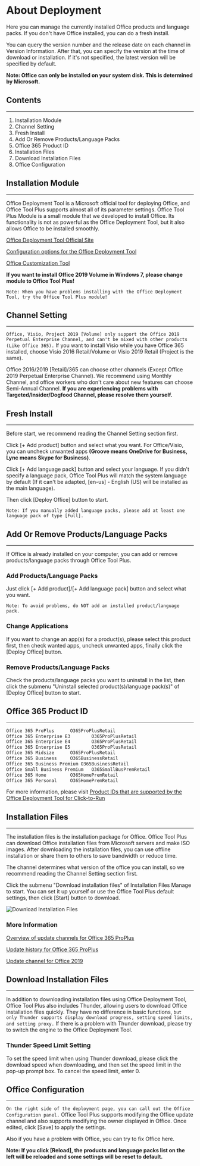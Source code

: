 # About Deployment

Here you can manage the currently installed Office products and language packs. If you don't have Office installed, you can do a fresh install.

You can query the version number and the release date on each channel in Version Information. After that, you can specify the version at the time of download or installation. If it's not specified, the latest version will be specified by default.

**Note: Office can only be installed on your system disk. This is determined by Microsoft.**

## Contents

---

1. Installation Module
2. Channel Setting
3. Fresh Install
4. Add Or Remove Products/Language Packs
5. Office 365 Product ID
6. Installation Files
7. Download Installation Files
8. Office Configuration

## Installation Module

---

Office Deployment Tool is a Microsoft official tool for deploying Office, and Office Tool Plus supports almost all of its parameter settings.
Office Tool Plus Module is a small module that we developed to install Office. Its functionality is not as powerful as the Office Deployment Tool, but it also allows Office to be installed smoothly.

[Office Deployment Tool Official Site](https://aka.ms/ODT)

[Configuration options for the Office Deployment Tool](https://docs.microsoft.com/en-us/DeployOffice/configuration-options-for-the-office-2016-deployment-tool)

[Office Customization Tool](https://config.office.com/deploymentsettings)

**If you want to install Office 2019 Volume in Windows 7, please change module to Office Tool Plus!**

`Note: When you have problems installing with the Office Deployment Tool, try the Office Tool Plus module!`

## Channel Setting

---

`Office, Visio, Project 2019 [Volume] only support the Office 2019 Perpetual Enterprise Channel, and can't be mixed with other products (Like Office 365).`
If you want to install Visio while you have Office 365 installed, choose Visio 2016 Retail/Volume or Visio 2019 Retail (Project is the same).

Office 2016/2019 [Retail]/365 can choose other channels (Except Office 2019 Perpetual Enterprise Channel). We recommend using Monthly Channel, and office workers who don't care about new features can choose Semi-Annual Channel. **If you are experiencing problems with Targeted/Insider/Dogfood Channel, please resolve them yourself.**

## Fresh Install

---

Before start, we recommend reading the Channel Setting section first.

Click [+ Add product] button and select what you want. For Office/Visio, you can uncheck unwanted apps **(Groove means OneDrive for Business, Lync means Skype for Business)**.

Click [+ Add language pack] button and select your language. If you didn't specify a language pack, Office Tool Plus will match the system language by default (If it can't be adapted, [en-us] - English (US) will be installed as the main language).

Then click [Deploy Office] button to start.

`Note: If you manually added language packs, please add at least one language pack of type [Full].`

## Add Or Remove Products/Language Packs

---

If Office is already installed on your computer, you can add or remove products/language packs through Office Tool Plus.

### Add Products/Language Packs

Just click [+ Add product]/[+ Add language pack] button and select what you want. 

`Note: To avoid problems, do NOT add an installed product/language pack.`

### Change Applications

If you want to change an app(s) for a product(s), please select this product first, then check wanted apps, uncheck unwanted apps, finally click the [Deploy Office] button.

### Remove Products/Language Packs

Check the products/language packs you want to uninstall in the list, then click the submenu "Uninstall selected product(s)/language pack(s)" of [Deploy Office] button to start.

## Office 365 Product ID

---

```txt
Office 365 ProPlus		O365ProPlusRetail
Office 365 Enterprise E3		O365ProPlusRetail
Office 365 Enterprise E4		O365ProPlusRetail
Office 365 Enterprise E5		O365ProPlusRetail
Office 365 Midsize		O365ProPlusRetail
Office 365 Business		O365BusinessRetail
Office 365 Business Premium	O365BusinessRetail
Office Small Business Premium	O365SmallBusPremRetail
Office 365 Home			O365HomePremRetail
Office 365 Personal		O365HomePremRetail
```

For more information, please visit [Product IDs that are supported by the Office Deployment Tool for Click-to-Run](https://docs.microsoft.com/en-us/office365/troubleshoot/administration/product-ids-supported-office-deployment-click-to-run)

## Installation Files

---

The installation files is the installation package for Office. Office Tool Plus can download Office installation files from Microsoft servers and make ISO images. After downloading the installation files, you can use offline installation or share them to others to save bandwidth or reduce time.

The channel determines what version of the office you can install, so we recommend reading the Channel Setting section first.

Click the submenu "Download installation files" of Installation Files Manage to start. You can set it up yourself or use the Office Tool Plus default settings, then click [Start] button to download.

![Download Installation Files](https://server.coolhub.top/OfficeTool/images/en-us/DownloadPanel.png)

### More Information

[Overview of update channels for Office 365 ProPlus](https://docs.microsoft.com/en-us/DeployOffice/overview-of-update-channels-for-office-365-proplus)

[Update history for Office 365 ProPlus](https://docs.microsoft.com/en-us/officeupdates/update-history-office365-proplus-by-date)

[Update channel for Office 2019](https://docs.microsoft.com/en-us/DeployOffice/office2019/update#update-channel-for-office-2019)

## Download Installation Files

---

In addition to downloading installation files using Office Deployment Tool, Office Tool Plus also includes Thunder, allowing users to download Office installation files quickly. They have no difference in basic functions, `but only Thunder supports display download progress, setting speed limits, and setting proxy.` If there is a problem with Thunder download, please try to switch the engine to the Office Deployment Tool.

### Thunder Speed Limit Setting

To set the speed limit when using Thunder download, please click the download speed when downloading, and then set the speed limit in the pop-up prompt box. To cancel the speed limit, enter 0.

## Office Configuration

---

`On the right side of the deployment page, you can call out the Office Configuration panel.`
Office Tool Plus supports modifying the Office update channel and also supports modifying the owner displayed in Office. Once edited, click [Save] to apply the settings.

Also if you have a problem with Office, you can try to fix Office here.

**Note: If you click [Reload], the products and language packs list on the left will be reloaded and some settings will be reset to default.**
